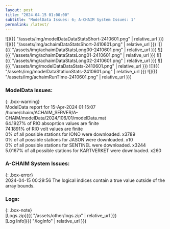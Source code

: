 ```yaml
---
layout: post
title: "2024-04-15 01:00:00"
subtitle: "ModelData Issues: 6; A-CHAIM System Issues: 1"
permalink: /latest/
---
```


![]({{ "/assets/img/modelDataDataStatsShort-2410601.png" | relative_url }})
![]({{ "/assets/img/achaimDataStatsShort-2410601.png" | relative_url }})
![]({{ "/assets/img/achaimDataStatsLong00-2410601.png" | relative_url }})
![]({{ "/assets/img/achaimDataStatsLong01-2410601.png" | relative_url }})
![]({{ "/assets/img/achaimDataStatsLong02-2410601.png" | relative_url }})
![]({{ "/assets/img/modelDataDataStats-2410601.png" | relative_url }})
![]({{ "/assets/img/modelDataStationStats-2410601.png" | relative_url }})
![]({{ "/assets/img/achaimRunTime-2410601.png" | relative_url }})


### ModelData Issues:  
  
{: .box-warning}  
 ModelData report for 15-Apr-2024 01:15:07   
 /home/chaim/ACHAIM_SERVER/A-CHAIM/modelData/2024/106/01/modelData.mat   
 64.1927% of RIO absoprtion values are finite   
 74.1891% of RIO volt values are finite   
 0% of all possible stations for IONO were downloaded. x3789   
 0% of all possible stations for JASON were downloaded. x10   
 0% of all possible stations for SENTINEL were downloaded. x3244   
 5.0167% of all possible stations for KARTVERKET were downloaded. x260   
  
### A-CHAIM System Issues:  
  
{: .box-error}  
2024-04-15 00:29:56 The logical indices contain a true value outside of the array bounds.  

### Logs:  
  
{: .box-note}  
[Logs.zip]({{ "/assets/other/logs.zip" | relative_url }})  
[Log Info]({{ "/logInfo" | relative_url }})  
